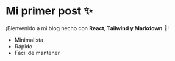 # Mi primer post ✨

¡Bienvenido a mi blog hecho con **React, Tailwind y Markdown** 🚀!

- Minimalista
- Rápido
- Fácil de mantener